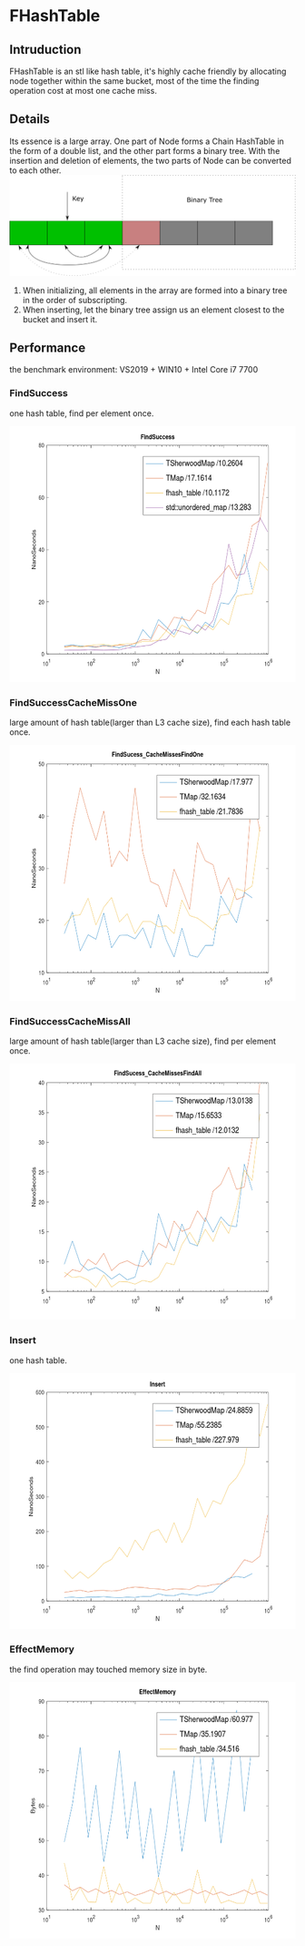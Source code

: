 # FHashTable
## Intruduction
FHashTable is an stl like hash table, it's highly cache friendly by allocating node together within the same bucket, most of the time the finding operation cost at most one cache miss.
## Details
Its essence is a large array. One part of Node forms a Chain HashTable in the form of a double list, and the other part forms a binary tree. With the insertion and deletion of elements, the two parts of Node can be converted to each other.
![image](https://github.com/gongyiling/FHashTable/blob/master/IMGS/fhash_table.png)
1. When initializing, all elements in the array are formed into a binary tree in the order of subscripting.
2. When inserting, let the binary tree assign us an element closest to the bucket and insert it.
## Performance
the benchmark environment: VS2019 + WIN10 + Intel Core i7 7700
### FindSuccess
one hash table, find per element once.

<img src="https://github.com/gongyiling/FHashTable/blob/master/IMGS/find_success.png" width="600" height="450" />


### FindSuccessCacheMissOne
large amount of hash table(larger than L3 cache size), find each hash table once.

<img src="https://github.com/gongyiling/FHashTable/blob/master/IMGS/find_success_cache_missess_find_one.png" width="600" height="450" />


### FindSuccessCacheMissAll
large amount of hash table(larger than L3 cache size), find per element once.

<img src="https://github.com/gongyiling/FHashTable/blob/master/IMGS/find_success_cache_misses_find_all.png" width="600" height="450" />


### Insert
one hash table.

<img src="https://github.com/gongyiling/FHashTable/blob/master/IMGS/insert.png" width="600" height="450" />


### EffectMemory
the find operation may touched memory size in byte.

<img src="https://github.com/gongyiling/FHashTable/blob/master/IMGS/effect_memory.png" width="600" height="450" />
